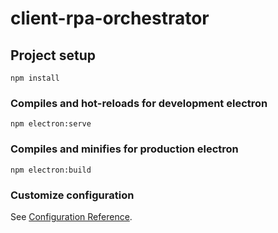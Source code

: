 # client-rpa-orchestrator

## Project setup
```
npm install
```

### Compiles and hot-reloads for development electron
```
npm electron:serve
```

### Compiles and minifies for production electron
```
npm electron:build
```

### Customize configuration
See [Configuration Reference](https://cli.vuejs.org/config/).
